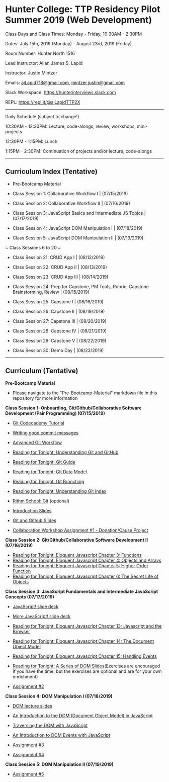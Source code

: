 # Hunter College: TTP Residency Pilot Summer 2019 (Web Development)

Class Days and Class Times: Monday - Friday, 10:30AM - 2:30PM

Dates: July 15th, 2019 (Monday) - August 23rd, 2019 (Friday)

Room Number: Hunter North 1516

Lead Instructor: Allan James S. Lapid

Instructor: Justin Mintzer

Emails: ajLapid718@gmail.com, mintzer.justin@gmail.com

Slack Workspace: https://hunterinterviews.slack.com

REPL: https://repl.it/@ajLapidTTP2X

---

Daily Schedule (subject to change!)

10:30AM - 12:30PM: Lecture, code-alongs, review, workshops, mini-projects

12:30PM - 1:15PM: Lunch

1:15PM - 2:30PM: Continuation of projects and/or lecture, code-alongs

---

## Curriculum Index (Tentative)

- Pre-Bootcamp Material

- Class Session 1:
Collaborative Workflow I | (07/15/2019)

- Class Session 2:
Collaborative Workflow II | (07/16/2019)

- Class Session 3: JavaScript Basics and Intermediate JS Topics | (07/17/2019)

- Class Session 4: JavaScript DOM Manipulation I | (07/18/2019)

- Class Session 5: JavaScript DOM Manipulation II | (07/19/2019)

<!-- Class Sessions 6 to 20 -->
~ Class Sessions 6 to 20 ~
<!-- Class Sessions 6 to 20 -->

- Class Session 21: CRUD App I | (08/12/2019)

- Class Session 22: CRUD App II | (08/13/2019)

- Class Session 23: CRUD App III | (08/14/2019)

- Class Session 24: Prep for Capstone, PM Tools, Rubric, Capstone Brainstorming, Review | (08/15/2019)

- Class Session 25: Capstone I | (08/16/2019)

- Class Session 26: Capstone II | (08/19/2019)

- Class Session 27: Capstone III | (08/20/2019)

- Class Session 28: Capstone IV | (08/21/2019)

- Class Session 29: Capstone V | (08/22/2019)

- Class Session 30: Demo Day | (08/23/2019)

---

## Curriculum (Tentative)

**Pre-Bootcamp Material**

- Please navigate to the "Pre-Bootcamp-Material" markdown file in this repository for more information

**Class Session 1: Onboarding, Git/Github/Collaborative Software Development (Pair Programming) (07/15/2019)**

- [Git Codecademy Tutorial](https://www.codecademy.com/learn/learn-git)
- [Writing good commit messages](https://medium.com/compass-true-north/writing-good-commit-messages-fc33af9d6321)
- [Advanced Git Workflow](https://www.atlassian.com/git/tutorials/comparing-workflows)

- [Reading for Tonight: Understanding Git and GitHub](https://medium.com/launch-school/understanding-git-and-github-8ac987877a5)
- [Reading for Tonight: Git Guide](https://rogerdudler.github.io/git-guide/)
- [Reading for Tonight: Git Data Model](https://hackernoon.com/https-medium-com-zspajich-understanding-git-data-model-95eb16cc99f5)
- [Reading for Tonight: Git Branching](https://hackernoon.com/understanding-git-branching-2662f5882f9)
- [Reading for Tonight: Understanding Git Index](https://hackernoon.com/understanding-git-index-4821a0765cf)
- [Rithm School: Git](https://www.rithmschool.com/courses/git) (optional)

- [Introduction Slides](https://docs.google.com/presentation/d/1P31jGaBOcQlogrio5jF8Y7hCw8s4BLnTfxBO8yhdDKo/edit?usp=sharing)
- [Git and Github Slides](https://docs.google.com/presentation/d/1L5kn5xmH_qqcPMkH933bHDEzTU1Eh51YSBFMKqickRI/edit?usp=sharing)

- [Collaboration Workshop Assignment #1 - Donation/Cause Project](https://docs.google.com/document/d/1GRGpwc4O5acPUA8gKBUR9-n1dicupG7W_zsQZA-2crI/edit#)

**Class Session 2: Git/Github/Collaborative Software Development II (07/16/2019)**

- [Reading for Tonight: Eloquent Javascript Chapter 3: Functions](http://eloquentjavascript.net/03_functions.html)
- [Reading for Tonight: Eloquent Javascript Chapter 4: Objects and Arrays](http://eloquentjavascript.net/04_data.html)
- [Reading for Tonight: Eloquent Javascript Chapter 5: Higher Order Function](http://eloquentjavascript.net/05_higher_order.html)
- [Reading for Tonight: Eloquent Javascript Chapter 6: The Secret Life of Objects](http://eloquentjavascript.net/06_object.html)

**Class Session 3: JavaScript Fundamentals and Intermediate JavaScript Concepts (07/17/2019)**

- [JavaScript! slide deck](https://drive.google.com/file/d/1JL2pjlW0np5sxY8uKLQdU_W8vd3PPXdM/view?usp=sharing)
- [More JavaScript! slide deck](https://drive.google.com/file/d/1RAYPYLNmtDRqLy1bBFuDxpqsiOnYOpRg/view?usp=sharing)

- [Reading for Tonight: Eloquent Javascript Chapter 13: Javascript and the Browser](http://eloquentjavascript.net/13_browser.html)
- [Reading for Tonight: Eloquent Javascript Chapter 14: The Document Object Model](http://eloquentjavascript.net/14_dom.html)
- [Reading for Tonight: Eloquent Javascript Chapter 15: Handling Events](http://eloquentjavascript.net/15_event.html)
- [Reading for Tonight: A Series of DOM Slides](https://www.teaching-materials.org/jsweb/slides/dom#/)(Exercises are encouraged if you have the time, but the exercises are optional and are for your own enrichment)

- [Assignment #2](https://docs.google.com/document/d/1TktFgDGkfulvIo_UyS5TPrgf127wbBMi_85jq0VNQNc/edit?usp=sharing)

**Class Session 4: DOM Manipulation I (07/18/2019)**

- [DOM lecture slides](https://docs.google.com/presentation/d/1MWE-AoSTGIQsk1-4UkLwlWwy-ns6VSbECK3fLIEL8LQ/edit?usp=sharing)

- [An Introduction to the DOM (Document Object Model) in JavaScript](https://www.youtube.com/watch?v=l-0nPnSvbX8)
- [Traversing the DOM with JavaScript](https://www.youtube.com/watch?v=8LWQNnVAMh4)
- [An Introduction to DOM Events with JavaScript](https://www.youtube.com/watch?v=QE1YQnhntgw&list=PLruo2gSoqlej-QjRW25c97socsRiAUVuf&index=10)

- [Assignment #3](https://docs.google.com/document/d/1kY-L3-Nc1tGqcqNZMfxgRvQ6FBvQ6J8fFknki0BE8Ps/edit#)
- [Assignment #4](https://docs.google.com/document/d/1LPxdisEKHdqf9Xs9khDEQzMvtrOWNumcW_h700jP8Z8/edit#)

**Class Session 5: DOM Manipulation II (07/19/2019)**

- [Assignment #5](https://docs.google.com/document/d/1ZoWo5FtpiWP7LxsskteMGYPoYWQWzCsaHB2xjrLAqfA/edit?usp=sharing)
